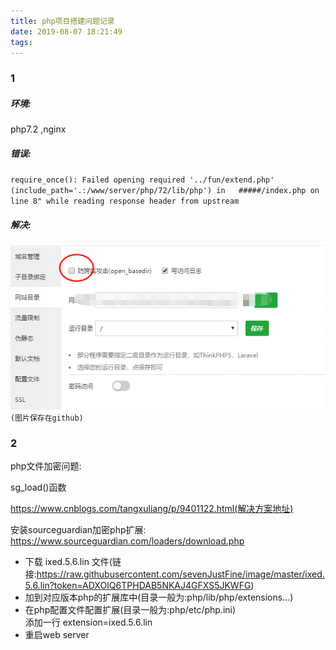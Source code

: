 ```yaml
---
title: php项目搭建问题记录
date: 2019-08-07 18:21:49
tags:
---
```




### 1
##### 环境:
php7.2 ,nginx 

##### 错误:
 ``require_once(): Failed opening required '../fun/extend.php' (include_path='.:/www/server/php/72/lib/php') in   #####/index.php on line 8" while reading response header from upstream
 ``
##### 解决:
 ![](https://raw.githubusercontent.com/sevenJustFine/image/master/20190807_php.png?token=ADXOIQ5JORM5ALOFQ45APPS5JKUUA)
 ```(图片保存在github)```
 
### 2
php文件加密问题:

sg_load()函数

https://www.cnblogs.com/tangxuliang/p/9401122.html(解决方案地址)

安装sourceguardian加密php扩展:
https://www.sourceguardian.com/loaders/download.php

* 下载 ixed.5.6.lin 文件(链接:https://raw.githubusercontent.com/sevenJustFine/image/master/ixed.5.6.lin?token=ADXOIQ6TPHDAB5NKAJ4GFXS5JKWFG)
* 加到对应版本php的扩展库中(目录一般为:php/lib/php/extensions...)
* 在php配置文件配置扩展(目录一般为:php/etc/php.ini)  
添加一行 extension=ixed.5.6.lin
* 重启web server

